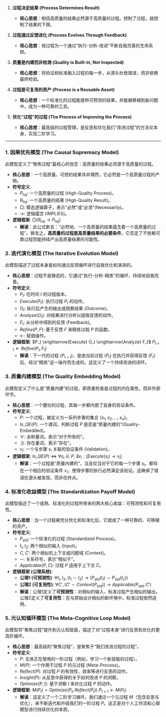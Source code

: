 
1.  **过程决定结果 (Process Determines Result)**
    *   **核心思想**：相信高质量的结果必然源于高质量的过程。控制了过程，就控制了结果的下限。

2.  **过程通过反馈进化 (Process Evolves Through Feedback)**
    *   **核心思想**：视过程为一个通过“执行-分析-改进”不断自我完善的生命系统。

3.  **质量是内建而非检测 (Quality is Built-in, Not Inspected)**
    *   **核心思想**：将验证和标准融入过程的每一步，从源头杜绝错误，而非依赖最终检验。

4.  **过程是可复用的资产 (Process is a Reusable Asset)**
    *   **核心思想**：一个标准化的过程能提供可预测的结果，并能被移植到新问题中，成为一种可靠的工具。

5.  **优化“过程”的过程 (The Process of Improving the Process)**
    *   **核心思想**：最高级的过程管理，是反思和优化我们“改进过程”的方法论本身，实现二阶学习。
---
### **1. 因果优先模型 (The Causal Supremacy Model)**

此模型定义了“聚焦过程”最核心的信念：高质量的结果必须源于高质量的过程。

*   **核心思想**：一个高质量、可控的结果并非偶然，它必然是一个高质量过程的产物。
*   **符号定义**:
    *   $P_{hq}$: 一个高质量的过程 (High-Quality Process)。
    *   $R_{hq}$: 一个高质量的结果 (High-Quality Result)。
    *   $□$: 模态逻辑算子，表示“必然”或“必须”(Necessarily)。
    *   $\rightarrow$: 逻辑蕴含 (IMPLIES)。
*   **逻辑框架**:
    $□(R_{hq} \rightarrow P_{hq})$
    *   **解读**：此公式断言：“必然地，一个高质量的结果蕴含着一个高质量的过程”。换言之，**高质量的过程是高质量结果的必要条件**。它否定了不依赖可靠过程而能持续产出高质量结果的可能性。

### **2. 迭代演化模型 (The Iterative Evolution Model)**

此模型描述了过程本身是如何通过反馈循环进行自我优化和演进的。

*   **核心思想**：过程不是静态的，它通过“执行-分析-精炼”的循环，持续地自我完善。
*   **符号定义**:
    *   $P_t$: 在时间 $t$ 的过程版本。
    *   $Execute(P_t)$: 执行过程 $P_t$ 的动作。
    *   $O_t$: 执行后产生的输出或观察结果 (Outcome)。
    *   $Analyze(O_t)$: 对结果进行分析以提取反馈的动作。
    *   $F_t$: 从分析中得到的反馈 (Feedback)。
    *   $Refine(P, F)$: 基于反馈 $F$ 来精炼过程 $P$ 的函数。
    *   $\leftarrow$: 赋值操作。
*   **逻辑框架**:
    $P_t \xrightarrow{Execute} O_t \xrightarrow{Analyze} F_t$
    $P_{t+1} \leftarrow Refine(P_t, F_t)$
    *   **解读**：下一代的过程 ($P_{t+1}$)，是由当前过程 ($P_t$) 在执行并获得反馈 ($F_t$) 后，经过“精炼”这一操作而生成的。这定义了一个持续改进的闭环。

### **3. 质量内建模型 (The Quality Embedding Model)**

此模型定义了什么是“质量内建”的过程，即质量检查是过程的内在属性，而非外部环节。

*   **核心思想**：一个健壮的过程，其每一步都内嵌了自身的验证条件。
*   **符号定义**:
    *   $P$: 一个过程，被定义为一系列步骤的集合 $\{s_1, s_2, ..., s_n\}$。
    *   $Is\_QE(P)$: 一个谓词，判断过程 $P$ 是否是“质量内建的”(Quality-Embedded)。
    *   $\forall$: 全称量词，表示“对于所有的”。
    *   $\exists$: 存在量词，表示“存在”。
    *   $v_i$: 一个与步骤 $s_i$ 关联的验证条件 (Validation)。
*   **逻辑框架**:
    $Is\_QE(P) \Leftrightarrow \forall s_i \in P, \exists v_i : (Execute(s_i) \rightarrow v_i)$
    *   **解读**：一个过程是“质量内建的”，当且仅当对于它的每一个步骤 $s_i$，都存在一个相应的验证条件 $v_i$，使得步骤的执行必然满足该验证。这确保了错误在源头被发现，而非在终点。

### **4. 标准化收益模型 (The Standardization Payoff Model)**

此模型描述了一个成熟、标准化的过程所带来的两大核心收益：可预测性和可复用性。

*   **核心思想**：当一个过程被充分优化和标准化后，它就成了一种可靠的、可移植的资产。
*   **符号定义**:
    *   $P_{std}$: 一个标准化的过程 (Standardized Process)。
    *   $I_1, I_2$: 两个相似的输入 (Input)。
    *   $C, C'$: 两个相似的上下文或问题域 (Context)。
    *   $\sim$: 关系符号，表示“相似于”。
    *   $Applicable(P, C)$: 过程 $P$ 适用于上下文 $C$。
*   **逻辑框架 (公理系统)**:
    *   **公理1 (可预测性)**: $\forall I_1, I_2, (I_1 \sim I_2) \rightarrow (P_{std}(I_1) \sim P_{std}(I_2))$
    *   **公理2 (可复用性)**: $\forall C', (C' \sim Context(P_{std})) \rightarrow Applicable(P_{std}, C')$
    *   **解读**：公理1定义了**可预测性**：对相似的输入，标准过程产生相似的输出。公理2定义了**可复用性**：在与原始设计相似的新环境中，标准过程依然适用。

### **5. 元认知循环模型 (The Meta-Cognitive Loop Model)**

此模型将“聚焦过程”提升到元认知层面，描述了对“过程本身”进行反思和优化的更高阶循环。

*   **核心思想**：最高级的“聚焦过程”，是聚焦于“我们改进过程的过程”。
*   **符号定义**:
    *   $P$: 主体正在使用的一阶过程（例如，学习一个新技能的过程）。
    *   $M(P)$: 一个作用于过程 $P$ 的元过程 (Meta-Process)。
    *   $Reflect(P)$: 对过程 $P$ 的有效性、效率等进行反思的动作。
    *   $Insight(P)$: 从反思中获得的关于如何改进 $P$ 的洞察。
    *   $Optimize(P, I)$: 基于洞察 $I$ 来优化过程 $P$ 的动作。
*   **逻辑框架**:
    $M(P_t) = Optimize(P_t, Reflect(P_t))$
    $P_{t+1} \leftarrow M(P_t)$
    *   **解读**：这定义了一个二阶学习循环。我们通过一个元过程 $M$（包含反思与优化），来不断迭代和升级我们的一阶过程 $P$。这正是对个人工作流和心智模型进行持续优化的本质。

